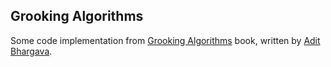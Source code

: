 ## Grooking Algorithms

Some code implementation from [Grooking Algorithms](https://www.amazon.com.br/Grokking-Algorithms-illustrated-programmers-curious/dp/1617292230) book, written by [Adit Bhargava](https://adit.io).
